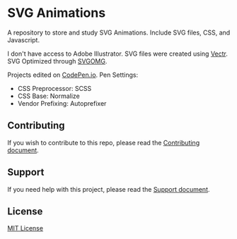 # SVG Animations
A repository to store and study SVG Animations. 
Include SVG files, CSS, and Javascript. 

I don't have access to Adobe Illustrator. SVG files were created using [Vectr](https://vectr.com/).
SVG Optimized through [SVGOMG](https://jakearchibald.github.io/svgomg/).

Projects edited on [CodePen.io](https://codepen.io/).
Pen Settings: 
- CSS Preprocessor: SCSS
- CSS Base: Normalize
- Vendor Prefixing: Autoprefixer

## Contributing

If you wish to contribute to this repo, please read the [Contributing document](.github/CONTRIBUTING.md).

## Support

If you need help with this project, please read the [Support document](.github/SUPPORT.md).

## License

[MIT License](.github/LICENSE.md)

